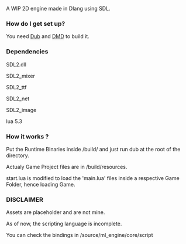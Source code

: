 A WIP 2D engine made in Dlang using SDL.

### How do I get set up? ###

You need [Dub](http://code.dlang.org/download) and [DMD](http://dlang.org/download.html#dmd) to build it.

### Dependencies ###

SDL2.dll 

SDL2_mixer

SDL2_ttf

SDL2_net

SDL2_image

lua 5.3

### How it works ? ###

Put the Runtime Binaries inside /build/ and just run dub at the root of the directory.

Actualy Game Project files are in /build/resources. 

start.lua is modified to load the 'main.lua' files inside a respective Game Folder, hence loading Game.



### DISCLAIMER ###
Assets are placeholder and are not mine.

As of now, the scripting language is incomplete.

You can check the bindings in /source/ml_engine/core/script